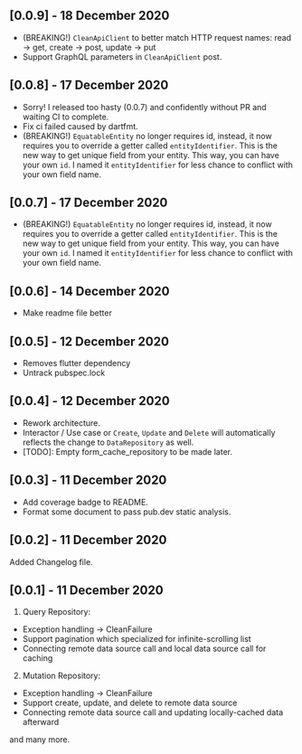 ## [0.0.9] - 18 December 2020
- (BREAKING!) `CleanApiClient` to better match HTTP request names: read -> get, create -> post, update -> put
- Support GraphQL parameters in `CleanApiClient` post.

## [0.0.8] - 17 December 2020
- Sorry! I released too hasty (0.0.7) and confidently without PR and waiting CI to complete.
- Fix ci failed caused by dartfmt.
- (BREAKING!) `EquatableEntity` no longer requires id, instead, it now requires you to override a getter called `entityIdentifier`. This is the new way to get unique field from your entity. This way, you can have your own `id`. I named it `entityIdentifier` for less chance to conflict with your own field name.

## [0.0.7] - 17 December 2020
- (BREAKING!) `EquatableEntity` no longer requires id, instead, it now requires you to override a getter called `entityIdentifier`. This is the new way to get unique field from your entity. This way, you can have your own `id`. I named it `entityIdentifier` for less chance to conflict with your own field name.

## [0.0.6] - 14 December 2020
- Make readme file better

## [0.0.5] - 12 December 2020
- Removes flutter dependency
- Untrack pubspec.lock

## [0.0.4] - 12 December 2020
- Rework architecture.
- Interactor / Use case or `Create`, `Update` and `Delete` will automatically reflects the change to `DataRepository` as well.
- [TODO]: Empty form_cache_repository to be made later.

## [0.0.3] - 11 December 2020
- Add coverage badge to README.
- Format some document to pass pub.dev static analysis.

## [0.0.2] - 11 December 2020
Added Changelog file.

## [0.0.1] - 11 December 2020
1. Query Repository: 
  * Exception handling -> CleanFailure
  * Support pagination which specialized for infinite-scrolling list
  * Connecting remote data source call and local data source call for caching
2. Mutation Repository:
  * Exception handling -> CleanFailure
  * Support create, update, and delete to remote data source
  * Connecting remote data source call and updating locally-cached data afterward

and many more.